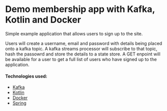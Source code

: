 # Demo membership app with Kafka, Kotlin and Docker

Simple example application that allows users to sign up to the site.

Users will create a username, email and password with details being placed onto a kafka topic. A kafka streams processor will subscribe to that topic, hash the passowrd and store the details to a state store. A GET enpoint will be available for a user to get a full list of users who have signed up to the application.

#### Technologies used:
* [Kafka](https://kafka.apache.org/intro)
* [Kotlin](https://kotlinlang.org/)
* [Docker](https://www.docker.com/)
* [Spring](https://spring.io/)
